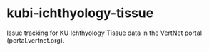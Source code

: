 kubi-ichthyology-tissue
=======================

Issue tracking for KU Ichthyology Tissue data in the VertNet portal (portal.vertnet.org).
